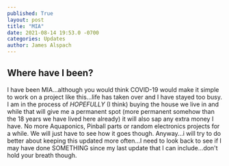 ```yaml
---
published: True
layout: post
title: "MIA"
date: 2021-08-14 19:53.0 -0700
categories: Updates
author: James Alspach
---
```

## Where have I been?
I have been MIA...although you would think COVID-19 would make it simple to work on a project like this...life has taken over and I have stayed too busy. I am in the process of *HOPEFULLY* (I think) buying the house we live in and while that will give me a permanent spot (more permanent somehow than the 18 years we have lived here already) it will also sap any extra money I have. No more Aquaponics, Pinball parts or random electronics projects for a while. We will just have to see how it goes though.
Anyway...i will try to do better about keeping this updated more often...I need to look back to see if I may have done SOMETHING since my last update that I can include...don't hold your breath though.

